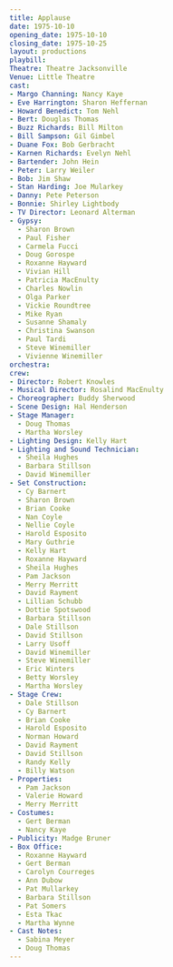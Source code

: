 ```yaml
---
title: Applause
date: 1975-10-10
opening_date: 1975-10-10
closing_date: 1975-10-25
layout: productions
playbill:
Theatre: Theatre Jacksonville
Venue: Little Theatre
cast:
- Margo Channing: Nancy Kaye
- Eve Harrington: Sharon Heffernan
- Howard Benedict: Tom Nehl
- Bert: Douglas Thomas
- Buzz Richards: Bill Milton
- Bill Sampson: Gil Gimbel
- Duane Fox: Bob Gerbracht
- Karnen Richards: Evelyn Nehl
- Bartender: John Hein
- Peter: Larry Weiler
- Bob: Jim Shaw
- Stan Harding: Joe Mularkey
- Danny: Pete Peterson
- Bonnie: Shirley Lightbody
- TV Director: Leonard Alterman
- Gypsy:
  - Sharon Brown
  - Paul Fisher
  - Carmela Fucci
  - Doug Gorospe
  - Roxanne Hayward
  - Vivian Hill
  - Patricia MacEnulty
  - Charles Nowlin
  - Olga Parker
  - Vickie Roundtree
  - Mike Ryan
  - Susanne Shamaly
  - Christina Swanson
  - Paul Tardi
  - Steve Winemiller
  - Vivienne Winemiller
orchestra:
crew:
- Director: Robert Knowles
- Musical Director: Rosalind MacEnulty
- Choreographer: Buddy Sherwood
- Scene Design: Hal Henderson
- Stage Manager:
  - Doug Thomas
  - Martha Worsley
- Lighting Design: Kelly Hart
- Lighting and Sound Technician:
  - Sheila Hughes
  - Barbara Stillson
  - David Winemiller
- Set Construction:
  - Cy Barnert
  - Sharon Brown
  - Brian Cooke
  - Nan Coyle
  - Nellie Coyle
  - Harold Esposito
  - Mary Guthrie
  - Kelly Hart
  - Roxanne Hayward
  - Sheila Hughes
  - Pam Jackson
  - Merry Merritt
  - David Rayment
  - Lillian Schubb
  - Dottie Spotswood
  - Barbara Stillson
  - Dale Stillson
  - David Stillson
  - Larry Usoff
  - David Winemiller
  - Steve Winemiller
  - Eric Winters
  - Betty Worsley
  - Martha Worsley
- Stage Crew:
  - Dale Stillson
  - Cy Barnert
  - Brian Cooke
  - Harold Esposito
  - Norman Howard
  - David Rayment
  - David Stillson
  - Randy Kelly
  - Billy Watson
- Properties:
  - Pam Jackson
  - Valerie Howard
  - Merry Merritt
- Costumes:
  - Gert Berman
  - Nancy Kaye
- Publicity: Madge Bruner
- Box Office:
  - Roxanne Hayward
  - Gert Berman
  - Carolyn Courreges
  - Ann Dubow
  - Pat Mullarkey
  - Barbara Stillson
  - Pat Somers
  - Esta Tkac
  - Martha Wynne
- Cast Notes:
  - Sabina Meyer
  - Doug Thomas
---
```

